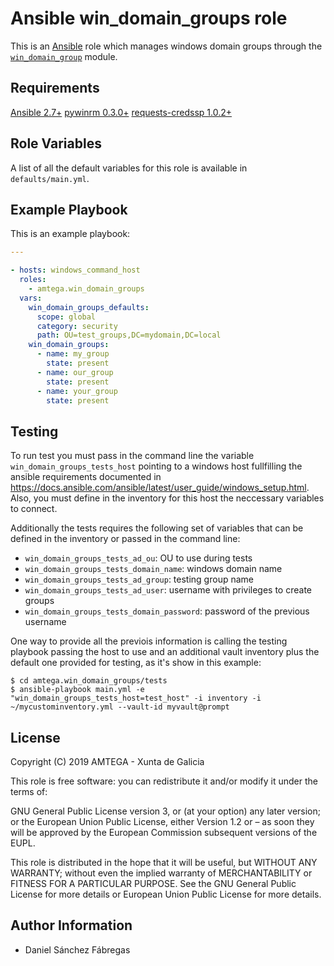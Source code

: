 # Ansible win_domain_groups role

This is an [Ansible](http://www.ansible.com) role which manages windows domain groups through the [`win_domain_group`](https://docs.ansible.com/ansible/latest/modules/win_domain_group_module.html) module.

## Requirements

[Ansible 2.7+](http://docs.ansible.com/ansible/latest/intro_installation.html)
[pywinrm 0.3.0+](https://pypi.org/project/pywinrm)
[requests-credssp 1.0.2+](https://pypi.org/project/requests-credssp)

## Role Variables

A list of all the default variables for this role is available in `defaults/main.yml`.

## Example Playbook

This is an example playbook:

```yaml
---

- hosts: windows_command_host
  roles:
    - amtega.win_domain_groups
  vars:
    win_domain_groups_defaults:
      scope: global
      category: security
      path: OU=test_groups,DC=mydomain,DC=local      
    win_domain_groups:
      - name: my_group
        state: present
      - name: our_group
        state: present
      - name: your_group
        state: present
```

## Testing

To run test you must pass in the command line the variable `win_domain_groups_tests_host` pointing to a windows host fullfilling the ansible requirements documented in https://docs.ansible.com/ansible/latest/user_guide/windows_setup.html. Also, you must define in the inventory for this host the neccessary variables to connect.

Additionally the tests requires the following set of variables that can be defined in the inventory or passed in the command line:

- `win_domain_groups_tests_ad_ou`: OU to use during tests
- `win_domain_groups_tests_domain_name`: windows domain name
- `win_domain_groups_tests_ad_group`: testing group name
- `win_domain_groups_tests_ad_user`: username with privileges to create groups
- `win_domain_groups_tests_domain_password`: password of the previous username

One way to provide all the previois information is calling the testing playbook passing the host to use and an additional vault inventory plus the default one provided for testing, as it's show in this example:

```shell
$ cd amtega.win_domain_groups/tests
$ ansible-playbook main.yml -e "win_domain_groups_tests_host=test_host" -i inventory -i ~/mycustominventory.yml --vault-id myvault@prompt
```

## License

Copyright (C) 2019 AMTEGA - Xunta de Galicia

This role is free software: you can redistribute it and/or modify it under the terms of:

GNU General Public License version 3, or (at your option) any later version; or the European Union Public License, either Version 1.2 or – as soon they will be approved by the European Commission ­subsequent versions of the EUPL.

This role is distributed in the hope that it will be useful, but WITHOUT ANY WARRANTY; without even the implied warranty of MERCHANTABILITY or FITNESS FOR A PARTICULAR PURPOSE.  See the GNU General Public License for more details or European Union Public License for more details.

## Author Information

- Daniel Sánchez Fábregas
